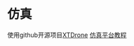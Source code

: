 # 仿真
使用github开源项目[XTDrone](https://github.com/robin-shaun/XTDrone)
[仿真平台教程](https://www.yuque.com/xtdrone/manual_cn/basic_config#)


